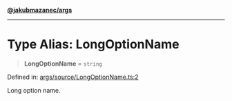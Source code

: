 [**@jakubmazanec/args**](../README.md)

---

# Type Alias: LongOptionName

> **LongOptionName** = `string`

Defined in:
[args/source/LongOptionName.ts:2](https://github.com/jakubmazanec/tools/blob/acfa246dbb1035f65efb7fa114167a3cbefca108/packages/args/source/LongOptionName.ts#L2)

Long option name.
